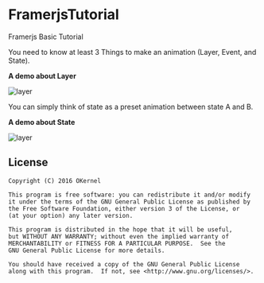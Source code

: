 # FramerjsTutorial
Framerjs Basic Tutorial

You need to know at least 3 Things to make an animation (Layer, Event, and State). 

**A demo about Layer**

![layer](http://oblpuaus7.bkt.clouddn.com/class1-layer.gif)

You can simply think of state as a preset animation between state A and B.

**A demo about State**

![layer](http://oblpuaus7.bkt.clouddn.com/class2-statedemo.gif)


License
-------
    Copyright (C) 2016 OKernel

    This program is free software: you can redistribute it and/or modify
    it under the terms of the GNU General Public License as published by
    the Free Software Foundation, either version 3 of the License, or
    (at your option) any later version.

    This program is distributed in the hope that it will be useful,
    but WITHOUT ANY WARRANTY; without even the implied warranty of
    MERCHANTABILITY or FITNESS FOR A PARTICULAR PURPOSE.  See the
    GNU General Public License for more details.

    You should have received a copy of the GNU General Public License
    along with this program.  If not, see <http://www.gnu.org/licenses/>.